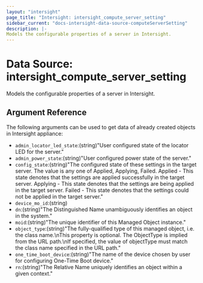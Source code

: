 ```yaml
---
layout: "intersight"
page_title: "Intersight: intersight_compute_server_setting"
sidebar_current: "docs-intersight-data-source-computeServerSetting"
description: |-
Models the configurable properties of a server in Intersight.
---
```


# Data Source: intersight_compute_server_setting
Models the configurable properties of a server in Intersight.
## Argument Reference
The following arguments can be used to get data of already created objects in Intersight appliance:
* `admin_locator_led_state`:(string)"User configured state of the locator LED for the server."
* `admin_power_state`:(string)"User configured power state of the server."
* `config_state`:(string)"The configured state of these settings in the target server. The value is any one of Applied, Applying, Failed. Applied - This state denotes that the settings are applied successfully in the target server. Applying - This state denotes that the settings are being applied in the target server. Failed - This state denotes that the settings could not be applied in the target server."
* `device_mo_id`:(string)
* `dn`:(string)"The Distinguished Name unambiguously identifies an object in the system."
* `moid`:(string)"The unique identifier of this Managed Object instance."
* `object_type`:(string)"The fully-qualified type of this managed object, i.e. the class name.\nThis property is optional. The ObjectType is implied from the URL path.\nIf specified, the value of objectType must match the class name specified in the URL path."
* `one_time_boot_device`:(string)"The name of the device chosen by user for configuring One-Time Boot device."
* `rn`:(string)"The Relative Name uniquely identifies an object within a given context."
